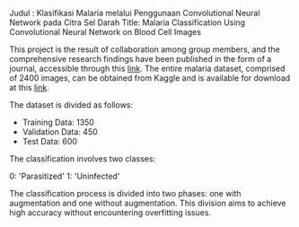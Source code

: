 Judul : Klasifikasi Malaria melalui Penggunaan Convolutional Neural Network pada Citra Sel Darah
Title: Malaria Classification Using Convolutional Neural Network on Blood Cell Images

This project is the result of collaboration among group members, and the comprehensive research findings have been published in the form of a journal, accessible through this [link](https://journal-stiayappimakassar.ac.id/index.php/srj/article/view/853). The entire malaria dataset, comprised of 2400 images, can be obtained from Kaggle and is available for download at this [link](https://www.kaggle.com/datasets/iarunava/cell-images-for-detecting-malaria/data).

The dataset is divided as follows:

- Training Data: 1350
- Validation Data: 450
- Test Data: 600

The classification involves two classes:

0: 'Parasitized'
1: 'Uninfected’

The classification process is divided into two phases: one with augmentation and one without augmentation. This division aims to achieve high accuracy without encountering overfitting issues.
